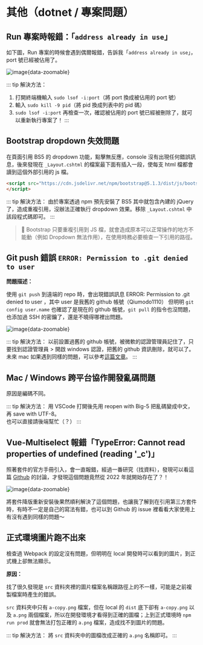 # 其他（dotnet / 專案問題）

## Run 專案時報錯：「`address already in use`」

如下圖，Run 專案的時候會遇到偶爾報錯，告訴我「`address already in use`」，port 號已經被佔用了。

![image](/截圖%202023-12-12%20下午5.03.34.png){data-zoomable}

::: tip 解決方法：
 1. 打開終端機輸入 `sudo lsof -i:port`（將 port 換成被佔用的 port 號）
 2. 輸入 `sudo kill -9 pid`（將 pid 換成列表中的 pid 碼）
 3. `sudo lsof -i:port` 再檢查一次，確認被佔用的 port 號已經被刪除了，就可以重新執行專案了！
:::

## Bootstrap dropdown 失效問題

在頁面引用 BS5 的 dropdown 功能，點擊無反應，console 沒有出現任何錯誤訊息，後來發現在 `_Layout.cshtml` 的檔案最下面有插入一段，使每支 html 檔都會讀到這個外部引用的 js 檔。

```html
<script src="https://cdn.jsdelivr.net/npm/bootstrap@5.1.3/dist/js/bootstrap.bundle.min.js" integrity="sha384-ka7Sk0Gln4gmtz2MlQnikT1wXgYsOg+OMhuP+IlRH9sENBO0LRn5q+8nbTov4+1p" crossorigin="anonymous">
</script>
```

::: tip 解決方法：
由於專案透過 npm 預先安裝了 BS5 其中就包含內建的 jQuery 了，造成重複引用，沒辦法正確執行 dropdown 效果。移除 `_Layout.cshtml` 中該段程式碼即可。
:::

> 🌟 Bootstrap 只要重複引用到 JS 檔，就會造成原本可以正常操作的地方不能動（例如 Dropdown 無法作用），在使用時務必要檢查一下引用的路徑。

## Git push 錯誤 `ERROR: Permission to .git denied to user`

**問題描述：** <br>

使用 `git push` 到遠端的 repo 時，會出現錯誤訊息 ERROR: Permission to .git denied to user ，其中 user 是我舊的 github 帳號（Qiumodo1110） 但明明 `git config user.name` 也確認了是現在的 github 帳號，`git pull` 的指令也沒問題，也添加過 SSH 的密鑰了，還是不曉得哪裡出問題。

![image](/Windows%20Credentials.png){data-zoomable}

::: tip 解決方法：
以前設置過舊的 github 帳號，被微軟的認證管理員記住了，只要找到認證管理員 > 開啟 windows 認證，把舊的 github 資訊刪除，就可以了。 <br>
未來 mac 如果遇到同樣的問題，可以參考[這篇文章](https://stackoverflow.com/questions/5335197/gits-famous-error-permission-to-git-denied-to-user)。
:::

## Mac / Windows 跨平台協作開發亂碼問題

原因是編碼不同。

::: tip 解決方法：
用 VSCode 打開後先用 reopen with Big-5 把亂碼變成中文，再 save with UTF-8。 <br>
也可以直接請後端幫忙（？）
:::

## Vue-Multiselect 報錯「TypeError: Cannot read properties of undefined (reading '_c')」

照著套件的官方手冊引入，會一直報錯，經過一番研究（找資料），發現可以看這篇 [Github](https://github.com/shentao/vue-multiselect/issues/1533) 的討論，才發現這個問題竟然從 2022 年就開始存在了？！

![image](/截圖%202024-02-26%20下午2.39.31.png){data-zoomable}

將套件降版重新安裝後果然順利解決了這個問題，也讓我了解到在引用第三方套件時，有時不一定是自己的寫法有錯，也可以到 Github 的 issue 裡看看大家使用上有沒有遇到同樣的問題～

## 正式環境圖片跑不出來

檢查過 Webpack 的設定沒有問題，但明明在 local 開發時可以看到的圖片，到正式機上卻無法顯示。

**原因：** <br>

找了很久發現是 `src` 資料夾裡的圖片檔案名稱跟路徑上的不一樣，可能是之前複製檔案時產生的錯誤。 <br>

`src` 資料夾中只有 `a-copy.png` 檔案，但在 local 的 `dist` 底下卻有 `a-copy.png` 以及 `a.png` 兩個檔案，所以在開發環境才看得到正確的圖檔；上到正式環境時 `npm run prod` 就會無法打包正確的 `a.png` 檔案，造成找不到圖片的問題。

::: tip 解決方法：
將 `src` 資料夾中的圖檔改成正確的 `a.png` 名稱即可。
:::